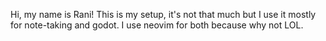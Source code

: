 Hi, my name is Rani! This is my setup, it's not that much but I use it mostly for note-taking and godot. I use neovim for both because why not LOL.
